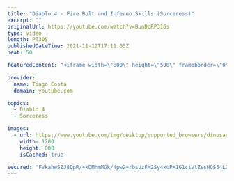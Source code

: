 ```yaml
---
title: "Diablo 4 - Fire Bolt and Inferno Skills (Sorceress)"
excerpt: ""
originalUrl: https://youtube.com/watch?v=BunDqRP31Gs
type: video
length: PT30S
publishedDateTime: 2021-11-12T17:11:05Z
heat: 50

featuredContent: "<iframe width=\"800\" height=\"500\" frameborder=\"0\" src=\"https://www.youtube.com/embed/BunDqRP31Gs\" allow=\"accelerometer; autoplay; encrypted-media; gyroscope; picture-in-picture\" allowfullscreen></iframe>"

provider:
  name: Tiago Costa
  domain: youtube.com

topics:
  - Diablo 4
  - Sorceress

images:
  - url: https://www.youtube.com/img/desktop/supported_browsers/dinosaur.png
    width: 1200
    height: 800
    isCached: true

secured: "FVkaheSZJ8QpR/+kDMhmMGk/4pw2+rbsUzFM2Sy4xuP+1G1ciVtZesHOS54LZ0eKWZRF6cCGyuXfcOMX5/vcDsuJXo9EBPS19huISQD1AZOKJPPYaqEK6Xtw0m7nUw9ayQ+gbfrz43bRsqfqp02p3p8RU7lRQvgR/OlEvbjpcPO52icb1oJbt0ek45hiaLxdAlWMCENtYvOTp6bM8mSQqk1j9du93FW9jvpWc3UcdJ57NMnWKU/9eK5hVldJnWoEXRSosWF9BxYSAFCALBpMZyotytkuEwiiFvLydnUfskExkwKmxzqWg6mOfGSx581o+aODRQRfMu9qmLZ6YEjIJZRobMW+qZZ5XjW9yluoyocqajhk1JZb5FJw3pT6wK6eVAgsg8qn/EPinQW2TZZpw4spAXO4Xy1sZ8WXgcML8Nc=;+JHpBJPSDNSlscp6TgyxFw=="
---
```


